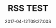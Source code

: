 ---
layout: post
title: RSS TEST
date: '2017-04-12T09:27:00S'
description: RSS Test Description.
published: false
share: facebook portfolio twitter 
tags: te$t
---